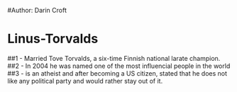 #Author: Darin Croft
# Linus-Torvalds
##1 - Married Tove Torvalds, a six-time Finnish national larate champion.
##2 - In 2004 he was named one of the most influencial people in the world
##3 - is an atheist and after becoming a US citizen, stated that he does not like any political party and would rather stay out of it.
